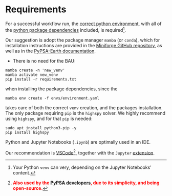 Requirements
=============
For a successful workflow run, the [correct python environment][venv], with all of the [python package dependencies][dependencies] included, is required[^1].

Our suggestion is adopt the package manager `mamba` (or `conda`), which for installation instructions are provided in the [Miniforge GitHub repository][mamba_install], as well as in the [PyPSA-Earth documentation][PyPSA-Earth].

* There is no need for the BAU:

~~~
mamba create -n 'new_venv'
mamba activate new_venv
pip install -r requirements.txt
~~~

when installing the package dependencies, since the

~~~
mamba env create -f envs/environment.yaml
~~~

takes care of both the correct `venv` creation, and the packages installation. The only package requiring `pip` is the `highspy` solver. We highly recommend using `highspy`, and for that `pip` is needed:
~~~
sudo apt install python3-pip -y
pip install highspy
~~~

Python and Jupyter Notebooks (`.ipynb`) are optimally used in an IDE.

Our recommendation is [VSCode][VSCode][^2], together with the `Jupyter` [extension][Jupyter].


[^1]: Your Python `venv` can very, depending on the Jupyter Notebooks' content.
[^2]:   <b><font color='red'>Also used by the [PyPSA developers][PyPSA-Earth], due to its simplicity, and being open-source.</font></b>



<!-- # Internal Doc References -->
[venv]:         https://github.com/open-energy-transition/data-science-for-esm/blob/e52f7980165928a7cd90826ee0bf8cd3fb407892/environment.yaml
[dependencies]: https://github.com/open-energy-transition/data-science-for-esm/blob/e52f7980165928a7cd90826ee0bf8cd3fb407892/requirements.txt
[mamba_install]: https://github.com/conda-forge/miniforge?tab=readme-ov-file
[PyPSA-Earth]:  https://pypsa-earth.readthedocs.io/en/latest/installation.html
[VSCode]:       https://github.com/microsoft/vscode
[Jupyter]:      https://medium.com/@claudia.nikel/how-to-setup-a-jupyter-notebook-in-vs-code-w-virtual-env-kernels-install-packages-884cf643375e